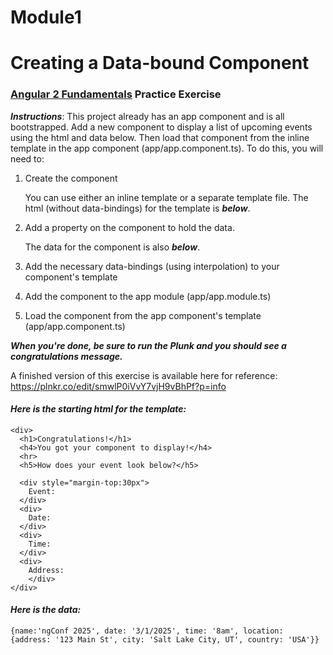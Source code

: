 # Module1

# Creating a Data-bound Component

### [Angular 2 Fundamentals](https://app.pluralsight.com/courses/angular2-fundamentals) Practice Exercise

**_Instructions_**: This project already has an app component and is all bootstrapped. Add a new
component to display a list of upcoming events using the html and data below. Then load that
component from the inline template in the app component (app/app.component.ts). To do this,
you will need to:

1. Create the component

   You can use either an inline template or a separate template file. The html (without
   data-bindings) for the template is **_below_**.

1. Add a property on the component to hold the data.

   The data for the component is also **_below_**.

1. Add the necessary data-bindings (using interpolation) to your component's template

1. Add the component to the app module (app/app.module.ts)

1. Load the component from the app component's template (app/app.component.ts)

**_When you're done, be sure to run the Plunk and you should see a congratulations message._**

A finished version of this exercise is available here for reference: https://plnkr.co/edit/smwlP0iVvY7vjH9vBhPf?p=info

#### _Here is the starting html for the template:_

```
<div>
  <h1>Congratulations!</h1>
  <h4>You got your component to display!</h4>
  <hr>
  <h5>How does your event look below?</h5>

  <div style="margin-top:30px">
    Event:
  </div>
  <div>
    Date:
  </div>
  <div>
    Time:
  </div>
  <div>
    Address:
    </div>
</div>
```

#### _Here is the data:_

```
{name:'ngConf 2025', date: '3/1/2025', time: '8am', location: {address: '123 Main St', city: 'Salt Lake City, UT', country: 'USA'}}
```
